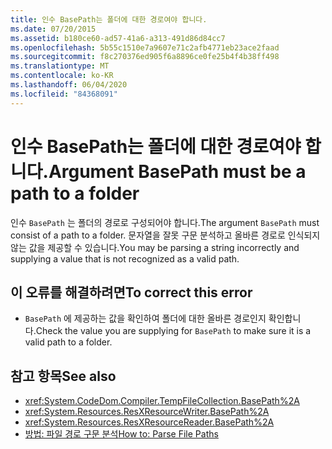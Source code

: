 ```yaml
---
title: 인수 BasePath는 폴더에 대한 경로여야 합니다.
ms.date: 07/20/2015
ms.assetid: b180ce60-ad57-41a6-a313-491d86d84cc7
ms.openlocfilehash: 5b55c1510e7a9607e71c2afb4771eb23ace2faad
ms.sourcegitcommit: f8c270376ed905f6a8896ce0fe25b4f4b38ff498
ms.translationtype: MT
ms.contentlocale: ko-KR
ms.lasthandoff: 06/04/2020
ms.locfileid: "84368091"
---
```

# <a name="argument-basepath-must-be-a-path-to-a-folder"></a><span data-ttu-id="9d895-102">인수 BasePath는 폴더에 대한 경로여야 합니다.</span><span class="sxs-lookup"><span data-stu-id="9d895-102">Argument BasePath must be a path to a folder</span></span>
<span data-ttu-id="9d895-103">인수 `BasePath` 는 폴더의 경로로 구성되어야 합니다.</span><span class="sxs-lookup"><span data-stu-id="9d895-103">The argument `BasePath` must consist of a path to a folder.</span></span> <span data-ttu-id="9d895-104">문자열을 잘못 구문 분석하고 올바른 경로로 인식되지 않는 값을 제공할 수 있습니다.</span><span class="sxs-lookup"><span data-stu-id="9d895-104">You may be parsing a string incorrectly and supplying a value that is not recognized as a valid path.</span></span>  
  
## <a name="to-correct-this-error"></a><span data-ttu-id="9d895-105">이 오류를 해결하려면</span><span class="sxs-lookup"><span data-stu-id="9d895-105">To correct this error</span></span>  
  
- <span data-ttu-id="9d895-106">`BasePath` 에 제공하는 값을 확인하여 폴더에 대한 올바른 경로인지 확인합니다.</span><span class="sxs-lookup"><span data-stu-id="9d895-106">Check the value you are supplying for `BasePath` to make sure it is a valid path to a folder.</span></span>  
  
## <a name="see-also"></a><span data-ttu-id="9d895-107">참고 항목</span><span class="sxs-lookup"><span data-stu-id="9d895-107">See also</span></span>

- <xref:System.CodeDom.Compiler.TempFileCollection.BasePath%2A>
- <xref:System.Resources.ResXResourceWriter.BasePath%2A>
- <xref:System.Resources.ResXResourceReader.BasePath%2A>
- [<span data-ttu-id="9d895-108">방법: 파일 경로 구문 분석</span><span class="sxs-lookup"><span data-stu-id="9d895-108">How to: Parse File Paths</span></span>](../developing-apps/programming/drives-directories-files/how-to-parse-file-paths.md)
